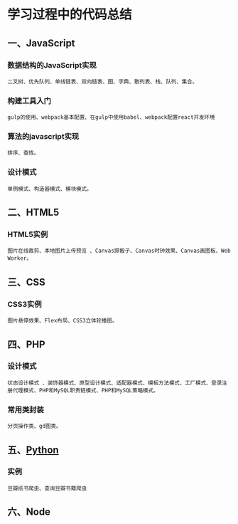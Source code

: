 # 学习过程中的代码总结  
## 一、JavaScript  
### 数据结构的JavaScript实现 
```  
二叉树、优先队列、单线链表、双向链表、图、字典、散列表、栈、队列、集合。
```
### 构建工具入门  
```  
gulp的使用、webpack基本配置、在gulp中使用babel、webpack配置react开发环境
```
### 算法的javascript实现  
```  
排序、查找。
```
### 设计模式  
```  
单例模式、构造器模式、模块模式。
```



## 二、HTML5
### HTML5实例 
```  
图片在线裁剪、本地图片上传预览 、Canvas掷骰子、Canvas时钟效果、Canvas画图板、Web Worker。  
``` 

## 三、CSS
### CSS3实例  
```  
图片悬停效果、Flex布局、CSS3立体轮播图。  
```  

## 四、PHP
### 设计模式 
```  
状态设计模式 、装饰器模式、原型设计模式、适配器模式、模板方法模式、工厂模式、登录注册代理模式、PHP和MySQL职责链模式、PHP和MySQL策略模式。
```  
### 常用类封装 
```  
分页操作类、gd图类。
``` 
   
## 五、[Python](./Python/)
### 实例
```
豆瓣纸书爬虫、查询豆瓣书籍爬虫
```

## 六、Node